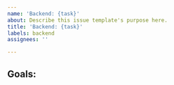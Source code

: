 ```yaml
---
name: 'Backend: {task}'
about: Describe this issue template's purpose here.
title: 'Backend: {task}'
labels: backend
assignees: ''

---
```


Goals:
-
